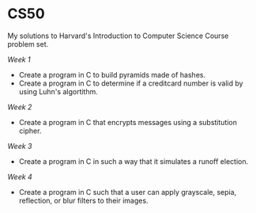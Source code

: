 # CS50
My solutions to Harvard's Introduction to Computer Science Course problem set.

*Week 1*
- Create a program in C to build pyramids made of hashes.
- Create a program in C to determine if a creditcard number is valid by using Luhn's algortithm.

*Week 2*
- Create a program in C that encrypts messages using a substitution cipher.

*Week 3*
- Create a program in C in such a way that it simulates a runoff election.

*Week 4*
- Create a program in C such that a user can apply grayscale, sepia, reflection, or blur filters to their images.

